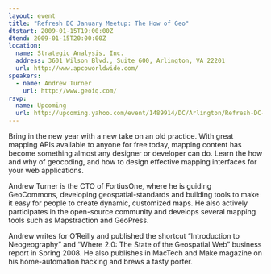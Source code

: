 ```yaml
---
layout: event
title: "Refresh DC January Meetup: The How of Geo"
dtstart: 2009-01-15T19:00:00Z
dtend: 2009-01-15T20:00:00Z
location:
  name: Strategic Analysis, Inc.
  address: 3601 Wilson Blvd., Suite 600, Arlington, VA 22201
  url: http://www.apcoworldwide.com/
speakers:
  - name: Andrew Turner
    url: http://www.geoiq.com/
rsvp:
  name: Upcoming
  url: http://upcoming.yahoo.com/event/1489914/DC/Arlington/Refresh-DC-January-Meetup-The-How-of-Geo/Strategic-Analysis-Inc/
---
```


Bring in the new year with a new take on an old practice. With great mapping APIs available to anyone for free today, mapping content has become something almost any designer or developer can do. Learn the how and why of geocoding, and how to design effective mapping interfaces for your web applications.

Andrew Turner is the CTO of FortiusOne, where he is guiding GeoCommons, developing geospatial-standards and building tools to make it easy for people to create dynamic, customized maps. He also actively participates in the open-source community and develops several mapping tools such as Mapstraction and GeoPress.

Andrew writes for O’Reilly and published the shortcut “Introduction to Neogeography” and “Where 2.0: The State of the Geospatial Web” business report in Spring 2008. He also publishes in MacTech and Make magazine on his home-automation hacking and brews a tasty porter.